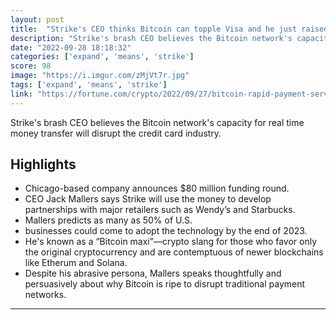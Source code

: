 ```yaml
---
layout: post
title:  "Strike's CEO thinks Bitcoin can topple Visa and he just raised $90M to do that."
description: "Strike's brash CEO believes the Bitcoin network's capacity for real time money transfer will disrupt the credit card industry."
date: "2022-09-28 18:18:32"
categories: ['expand', 'means', 'strike']
score: 98
image: "https://i.imgur.com/zMjVt7r.jpg"
tags: ['expand', 'means', 'strike']
link: "https://fortune.com/crypto/2022/09/27/bitcoin-rapid-payment-service-strike-raises-90m-takes-aim-at-visa/"
---
```


Strike's brash CEO believes the Bitcoin network's capacity for real time money transfer will disrupt the credit card industry.

## Highlights

- Chicago-based company announces $80 million funding round.
- CEO Jack Mallers says Strike will use the money to develop partnerships with major retailers such as Wendy’s and Starbucks.
- Mallers predicts as many as 50% of U.S.
- businesses could come to adopt the technology by the end of 2023.
- He's known as a “Bitcoin maxi”—crypto slang for those who favor only the original cryptocurrency and are contemptuous of newer blockchains like Etherum and Solana.
- Despite his abrasive persona, Mallers speaks thoughtfully and persuasively about why Bitcoin is ripe to disrupt traditional payment networks.

---
